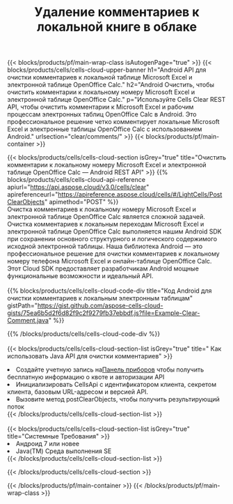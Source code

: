 ﻿---
title:  Удаление комментариев к локальной книге в облаке
description:  Облачные API и SDK для очистки комментариев к Microsoft Excel и OpenOffice Calc. Четкие комментарии к локальным таблицам по Cells Cloud API. SDK поддерживает различные языки разработки. Среди них Android, C#, Go, Java, NodeJS, Perl, PHP, Python, Ruby и swift.
url: /ru/android/clear/comments/
---
{{< blocks/products/pf/main-wrap-class isAutogenPage="true" >}}
{{< blocks/products/cells/cells-cloud-upper-banner h1="Android API для очистки комментариев к локальной таблице Microsoft Excel и электронной таблице OpenOffice Calc." h2="Android Очистить, чтобы очистить комментарии к локальному номеру Microsoft Excel и электронной таблице OpenOffice Calc." p="Используйте Cells Clear REST API, чтобы очистить комментарии к Microsoft Excel и рабочим процессам электронных таблиц OpenOffice Calc в Android. Это профессиональное решение четко комментирует локальные Microsoft Excel и электронные таблицы OpenOffice Calc с использованием Android." urlsection="clear/comments/" >}}
{{< blocks/products/pf/main-container >}}

{{< blocks/products/cells/cells-cloud-section isGrey="true" title="Очистить комментарии к локальному номеру Microsoft Excel и электронной таблице OpenOffice Calc — Android REST API" >}}
{{% blocks/products/cells/cells-cloud-api-reference apiurl="https://api.aspose.cloud/v3.0/cells/clear" apireferenceurl="https://apireference.aspose.cloud/cells/#/LightCells/PostClearObjects" apimethod="POST" %}}
<br/>
Очистка комментариев к локальному номеру Microsoft Excel и электронной таблице OpenOffice Calc является сложной задачей. Очистка комментариев к локальным переходам Microsoft Excel и электронной таблице OpenOffice Calc выполняется нашим Android SDK при сохранении основного структурного и логического содержимого исходной электронной таблицы. Наша библиотека Android — это профессиональное решение для очистки комментариев к локальному номеру телефона Microsoft Excel и онлайн-таблице OpenOffice Calc. Этот Cloud SDK предоставляет разработчикам Android мощные функциональные возможности и идеальный API.
<br/>
<br/>
{{% blocks/products/cells/cells-cloud-code-div title="Код Android для очистки комментариев к локальным электронным таблицам" gistPath="https://gist.github.com/aspose-cells-cloud-gists/75ea6b5d2f6d82f9c2f9279fb37ebbdf.js?file=Example-Clear-Comment.java" %}}
  
{{% /blocks/products/cells/cells-cloud-code-div %}}
<br/>
<br/>
{{< blocks/products/cells/cells-cloud-section-list isGrey="true" title=" Как использовать Java API для очистки комментариев" >}}
<li> Создайте учетную запись на<a href="https://dashboard.aspose.cloud/">Панель приборов</a> чтобы получить бесплатную информацию о квоте и авторизации API</li>
<li>Инициализировать CellsApi с идентификатором клиента, секретом клиента, базовым URL-адресом и версией API.</li>
<li>Вызовите метод postClearObjects, чтобы получить результирующий поток</li>
{{< /blocks/products/cells/cells-cloud-section-list >}}
<br/>
<br/>
{{< blocks/products/cells/cells-cloud-section-list isGrey="true" title="Системные Требования" >}}
<li>Андроид 7 или новее</li>
<li>Java(TM) Среда выполнения SE</li>
{{< /blocks/products/cells/cells-cloud-section-list >}}

{{< /blocks/products/cells/cells-cloud-section >}}

{{< /blocks/products/pf/main-container >}}
{{< /blocks/products/pf/main-wrap-class >}}
